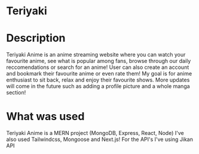 # Teriyaki

# Description
Teriyaki Anime is an anime streaming website where you can watch your favourite anime, see what is popular among fans, browse through our daily reccomendations or search for an anime! User can also create an account and bookmark their favourite anime or even rate them! My goal is for anime enthusiast to sit back, relax and enjoy their favourite shows. More updates will come in the future such as adding a profile picture and a whole manga section! 

# What was used
Teriyaki Anime is a MERN project (MongoDB, Express, React, Node) I've also used Tailwindcss, Mongoose and Next.js! For the API's I've using Jikan API
